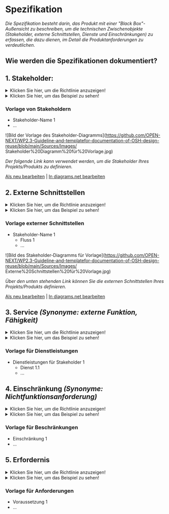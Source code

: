 # **Spezifikation**

*Die Spezifikation besteht darin, das Produkt mit einer "Black Box"-Außensicht zu beschreiben, um die technischen Zwischenobjekte (Stakeholder, externe Schnittstellen, Dienste und Einschränkungen) zu erfassen, die dazu dienen, *im Detail* die Produktanforderungen zu verdeutlichen.*

## **Wie werden die Spezifikationen dokumentiert?**
  
## **1. Stakeholder:**
<Details>
  <summary>Klicken Sie hier, um die Richtlinie anzuzeigen!</summary>
  
- **Definition:** *Stakeholder beziehen sich allgemein auf alle Akteure (menschliche und nichtmenschliche), die ein Interesse an einem Produkt haben. Unter den Stakeholdern gibt es sowohl interne Akteure, wie Nutzer und Teilnehmer des Projekts, als auch externe Akteure, die durch den potenziellen Nutzer von Produkten oder externe Stellen repräsentiert werden.*

- **Kommentare:**

  - *Ein Stakeholder ist nicht unbedingt eine Person (z. B. wenn Flughäfen als Stakeholder betrachtet werden, wenn ein zweistöckiges Flugzeug entworfen wird).*
  - *Ein Stakeholder kann das Produkt indirekt beeinflussen (z. B. Berücksichtigung der Nachbarschaft bei der Planung eines Kernkraftwerks).*
  - *Ein Stakeholder kann indirekt von dem Produkt betroffen sein (z. B. Berücksichtigung der lokalen Biodiversität bei der Gestaltung eines Flughafens).*
 </details>
 
  <Details>
    <summary>Klicken Sie hier, um das Beispiel zu sehen!</summary>
  
  ```
  Was beinhaltet die Mindestdokumentation der Stakeholder?
  
  Beispiel des ADD-ONS-Projekts von XYZ Cargo
  
  - Geben Sie den Namen potenzieller Stakeholder an
    - Umweltaktivist
    - Handwerker
    - Lebensmittelproduzent
    - Transporteur
    - Gesundheitsversorgung (Strassensanitäter, ...)
    - Macher
    - Handwerker
    - Andere potenzielle Benutzer
  ```
#### *Projekt der [XYZ Cargo-ADD ONS](https://projects.opennext.eu/@xyz-cargo-add-ons/xyz-cargo-add-ons)*
*Das Bild unten zeigt die Stakeholder von ADD-ONS von XYZ Cargo als Grafik*

  ![Bild des Stakeholders von ADD-ONS von XYZ Cargo](https://github.com/OPEN-NEXT/WP2.3-Guideline-and-templatefor-documentation-of-OSH-design-reuse/blob/main/ Quellen/Bilder/Stakeholder%20of%20XYZ%20cargo%20ADD-ONS.jpg)
  
<a href="https://app.diagrams.net/?libs=general#Hamerezoji1362%2Fdrawio-github%2Fmaster%2FStakeholders.drawio" target="_blank">Als neu bearbeiten</a> | <a href="https://app.diagrams.net/#Hamerezoji1362%2Fdrawio-github%2Fmaster%2Fstakeholders.png">In diagrams.net bearbeiten</a>
</details>

### Vorlage von Stakeholdern
  
   * Stakeholder-Name 1
   * ...

  ![Bild der Vorlage des Stakeholder-Diagramms](https://github.com/OPEN-NEXT/WP2.3-Guideline-and-templatefor-documentation-of-OSH-design-reuse/blob/main/Sources/Images/ Stakeholder%20Diagramm%20für%20Vorlage.jpg)
            
  *Der folgende Link kann verwendet werden, um die Stakeholder Ihres Projekts/Produkts zu definieren.*
  
  <a href="https://app.diagrams.net/?libs=general#Hamerezoji1362%2Fdrawio-github%2Fmaster%2FStakeholder%20diagram%20for%20template.drawio" target="_blank">Als neu bearbeiten</a > | <a href="https://app.diagrams.net/?libs=general#Hamerezoji1362%2Fdrawio-github%2Fmaster%2FStakeholder%20diagram%20for%20template.png">In diagrams.net bearbeiten</a>
  
## **2. Externe Schnittstellen**
<Details>
  <summary>Klicken Sie hier, um die Richtlinie anzuzeigen!</summary>
  
- **Definition:** *Externe Schnittstellen sind Interaktionen zwischen dem Produkt und den Stakeholdern.*

- **Kommentare:**
  - *Eine Schnittstelle besteht aus einem Port (in, out oder in-out)*
  - *Eine Schnittstelle besteht aus einem Fluss (Materie, Energie oder Signal)*
</details>
 <Details>
  <summary>Klicken Sie hier, um das Beispiel zu sehen!</summary>
   
 ```
Was beinhaltet die Mindestdokumentation der externen Schnittstellen?

Beispiel XYZ Cargo ADD-ONS

  - Identifizieren Sie die Wechselwirkungen zwischen dem Lebensmittelhersteller und dem Produkt, einschließlich
    - Bedürfnisse angeben
    - Verwendet
    
  - Identifizieren Sie die Wechselwirkungen zwischen dem Hersteller und dem enthaltenen Produkt
    - Reparatur
      - aushängen
    - machen
    - reproduzieren
    - ändern
  - ...
  ```

*Das Bild unten zeigt die externen Schnittstellen von ADD-ONS von XYZ Cargo als Graph*

![Bild der externen Schnittstellen von XYZ Cargo-ADD ONS](https://github.com/OPEN-NEXT/WP2.3-Guideline-and-templatefor-documentation-of-OSH-design-reuse/blob/main/ Quellen/Bilder/Externe%20Schnittstellen%20von%20XYZ%20Cargo%20ADD-ONS.jpg)

<a href="https://app.diagrams.net/?libs=general#Hamerezoji1362%2Fdrawio-github%2Fmaster%2FExternal%20interfaces.drawio">Als neu bearbeiten</a> | <a href="https://app.diagrams.net/#Hamerezoji1362%2Fdrawio-github%2Fmaster%2FExternal%20interfaces.png">In diagrams.net bearbeiten</a>
</details>

### Vorlage externer Schnittstellen
   
   * Stakeholder-Name 1
       * Fluss 1
       * ...
 
 ![Bild des Stakeholder-Diagramms für Vorlage](https://github.com/OPEN-NEXT/WP2.3-Guideline-and-templatefor-documentation-of-OSH-design-reuse/blob/main/Sources/Images/ Externe%20Schnittstellen%20für%20Vorlage.jpg)
  
   *Über den unten stehenden Link können Sie die externen Schnittstellen Ihres Projekts/Produkts definieren.*
   
  <a href="https://app.diagrams.net/#Hamerezoji1362%2Fdrawio-github%2Fmaster%2FExternal%20interfaces%20for%20template.drawio">Als neu bearbeiten</a> | <a href="https://app.diagrams.net/#Hamerezoji1362%2Fdrawio-github%2Fmaster%2FExternal%20interfaces%20for%20template.drawio">In diagrams.net bearbeiten</a>

## 3. Service *(Synonyme: externe Funktion, Fähigkeit)*
<Details>
  <summary>Klicken Sie hier, um die Richtlinie anzuzeigen!</summary>
  
- **Definition:** *Eine Dienstleistung ist eine von einem Stakeholder beabsichtigte Wirkung, die sich aus der Interaktion des Produkts mit seiner Umgebung ergibt (d. h. wofür das Produkt dient).*

- **Kommentare:**
  - *Dienste bieten Benutzern einen Tauschwert, der in ein Wirtschaftssystem einbezogen werden kann (z. B. kaufen Fluggesellschaften Flugstunden).*
  - *Leistungen sind gewollte Wirkungen, die von außerhalb des Produktes („Black Box“ Außenansicht), nicht aber von außerhalb einer internen Komponente („White Box“ Innenansicht) beobachtet werden können.*
  - *Dienste werden lösungsneutral definiert.*
  - *Dienstleistungen können wie folgt angegeben werden: Das [Produkt] soll [Stakeholder] [Aktionsverb] ermöglichen (z. B. Das Produkt soll dem Endverbraucher ermöglichen, seine Zähne zu reinigen)*
  - *Wir argumentieren oft in Bezug auf Aktionsverben, um erwartetes Verhalten zu kommunizieren, daher wäre es schön, Designs mit Aktionsverben suchen zu können*
</details>


<Details>
  <summary>Klicken Sie hier, um das Beispiel zu sehen!</summary>
  
 ```
  Was beinhaltet die Mindestdokumentation der Dienstleistung für Stakeholder?
  
  Beispiel für Dienste für ADD-ONS von XYZ Cargo
  
    - Die ADD-ONS sollen es dem Lebensmittelhersteller ermöglichen, Lebensmittel zu lagern
      - 1,1 fest (10 Kilo)
      - 1,2 Flüssigkeit (5 Liter)
    - Die ADD-ONS sollen es dem Lebensmittelhersteller ermöglichen, Lebensmittel zu erhitzen
      - 2,1 fest (150 Grad Celsius)
      - 2,2 Flüssigkeit (80 Grad Celsius)
    - Die ADD-ONS sollen es dem Lebensmittelhersteller ermöglichen, Lebensmittel für 4 Stunden herunterzukühlen
      - 3,1 fest (6 Grad Celsius)
      - 3,2 Flüssigkeit (6 Grad Celsius)
      
    - ...
  ```
 </details>

### Vorlage für Dienstleistungen
  
   * Dienstleistungen für Stakeholder 1
       * Dienst 1.1
       * ...

## 4. Einschränkung *(Synonyme: Nichtfunktionsanforderung)*
<Details>
  <summary>Klicken Sie hier, um die Richtlinie anzuzeigen!</summary>
  
- **Definition:** *Eine Einschränkung ist eine Auswahl, die bestimmte Designs als "nicht zulässig" oder für den vorgesehenen Verwendungszweck ungeeignet macht.*

- **Kommentare:**

  - *Die Beschränkung ist eine Beschränkung, Begrenzung oder Regulierung, die einem Produkt auferlegt wird.*
  - *Es gibt zwei Arten von Beschränkungen: Eingabebeschränkungen und Systembeschränkungen.*
    - *Eingabebeschränkungen werden als Teil der Designspezifikationen auferlegt.*
    - *Systembeschränkungen sind Beschränkungen, die durch das System auferlegt werden, in dem die Designlösung funktionieren muss.*
 </details>
 
 <Details>
  <summary>Klicken Sie hier, um das Beispiel zu sehen!</summary>
  
   ```
  Was beinhaltet die Mindestdokumentation der Auflagen?
  
  Beispiel XYZ Cargo ADD-ONS, Einschränkungen für Hersteller von ADD-ONS
  
   - Der Benutzer sollte in der Lage sein, ADD-ONS mit maximal einem Schraubenschlüssel und einem Schraubendreher zu demontieren
   - Benutzer sollten in der Lage sein, die Module von ADD-ONS an ihre Verwendung anzupassen.
   - Die ADD-ONS sollten es den Benutzern ermöglichen, die Montage von Komponenten in kurzer Zeit (10 Minuten) durchzuführen, und der Hersteller muss das Widerstandsmaterial für die Verwendung der ADD-ONS bei verschiedenen Wetterbedingungen auswählen.
   - ADD-ONS sollten zum Recycling demontiert werden.
   - ...

  ```
</details>

### Vorlage für Beschränkungen
  
   * Einschränkung 1
   * ...
     
  
## **5. Erfordernis**

<Details>
  <summary>Klicken Sie hier, um die Richtlinie anzuzeigen!</summary>
  
- **Definition:** *Eine Anforderung ist eine formale Aussage, die angibt, wann Bedingung C wahr ist, Eigenschaft P von Objekt O tatsächlich ist und ihr Wert zu Domäne D gehören soll.*

- **Kommentare:**
  - *Der Mindestsatz an unabhängigen Anforderungen kann die Bedürfnisse des Produkts im funktionalen Bereich vollständig charakterisieren.*
  - *Funktionale Anforderungen beschreiben qualitativ die im Betrieb zu erfüllenden Systemfunktionen bzw. Aufgaben.*
  - *Die Anforderung kann wie folgt lauten: Der [Stakeholder] benötigt [Eigentum] [Objekt] [Aktionsverb] bei [Bedingung]*
 </details>
 
 <Details>
  <summary>Klicken Sie hier, um das Beispiel zu sehen!</summary>
  
  ```
  Beispiel für die funktionale Anforderung, die ADD-ONS von XYZ Cargo an die Lebensmittelhersteller als Stakeholder stellen, um die Qualität der Lebensmittel zu erhalten.
 
  In diesem Beispiel sind wir davon ausgegangen, dass ein Kühlschrank auf den ADD-ONS den Lebensmittelherstellern helfen könnte, Lebensmittel zu kühlen und die Temperatur zu halten.
  
  Also haben wir einige funktionale Anforderungen (FR) basierend auf dieser Annahme definiert, die bestehen aus:
 
    - FR1: Um die Qualität der Lebensmittel zu erhalten, muss der Lebensmittelhersteller das Material bei einer kalten Temperatur (zwischen 3 °C und 10 °C) für die Kurzzeitkonservierung (3 h) oder die Langzeitkonservierung (24 h) lagern.
    - FR2: ADD-ONS sollen die interne ADD-ONS-Temperatur auf 7 °C fixieren.
    - FR3: Um eine kalte Umgebung im Abkühlsystem zu schaffen, müssen die ADD-ONS das Niedertemperatur- und Druckgas komprimieren, um den Kühlzyklus zu starten.
    - FR4: Das Abkühlsystem soll den Druck des austretenden Heißgases steuern
    - FR5: Das heiße und unter Druck stehende Abgas muss die kühlere äußere Umgebungstemperatur erreichen, um flüssig zu werden.
    - ...
    
  ```
 </details>
 
 ### Vorlage für Anforderungen
    
   * Voraussetzung 1
   * ...
 



